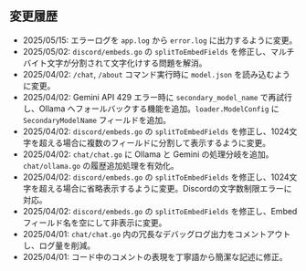 ## 変更履歴
- 2025/05/15: エラーログを `app.log` から `error.log` に出力するように変更。
- 2025/05/02: `discord/embeds.go` の `splitToEmbedFields` を修正し、マルチバイト文字が分割されて文字化けする問題を解消。
- 2025/04/02: `/chat`, `/about` コマンド実行時に `model.json` を読み込むように変更。
- 2025/04/02: Gemini API 429 エラー時に `secondary_model_name` で再試行し、Ollama へフォールバックする機能を追加。`loader.ModelConfig` に `SecondaryModelName` フィールドを追加。
- 2025/04/02: `discord/embeds.go` の `splitToEmbedFields` を修正し、1024文字を超える場合に複数のフィールドに分割して表示するように変更。
- 2025/04/02: `chat/chat.go` に Ollama と Gemini の処理分岐を追加。`chat/ollama.go` の履歴追加処理を有効化。
- 2025/04/02: `discord/embeds.go` の `splitToEmbedFields` を修正し、1024文字を超える場合に省略表示するように変更。Discordの文字数制限エラーに対応。
- 2025/04/02: `discord/embeds.go` の `splitToEmbedFields` を修正し、Embedフィールド名を空にして非表示に変更。
- 2025/04/01: `chat/chat.go` 内の冗長なデバッグログ出力をコメントアウトし、ログ量を削減。
- 2025/04/01: コード中のコメントの表現を丁寧語から簡潔な記述に修正。
